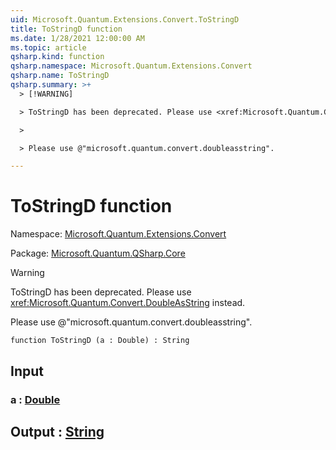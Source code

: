 ```yaml
---
uid: Microsoft.Quantum.Extensions.Convert.ToStringD
title: ToStringD function
ms.date: 1/28/2021 12:00:00 AM
ms.topic: article
qsharp.kind: function
qsharp.namespace: Microsoft.Quantum.Extensions.Convert
qsharp.name: ToStringD
qsharp.summary: >+
  > [!WARNING]

  > ToStringD has been deprecated. Please use <xref:Microsoft.Quantum.Convert.DoubleAsString> instead.

  >

  > Please use @"microsoft.quantum.convert.doubleasstring".

---
```


# ToStringD function

Namespace: [Microsoft.Quantum.Extensions.Convert](xref:Microsoft.Quantum.Extensions.Convert)

Package: [Microsoft.Quantum.QSharp.Core](https://nuget.org/packages/Microsoft.Quantum.QSharp.Core)


> [!WARNING]
> ToStringD has been deprecated. Please use <xref:Microsoft.Quantum.Convert.DoubleAsString> instead.
>
> Please use @"microsoft.quantum.convert.doubleasstring".



```qsharp
function ToStringD (a : Double) : String
```


## Input

### a : [Double](xref:microsoft.quantum.lang-ref.double)





## Output : [String](xref:microsoft.quantum.lang-ref.string)

